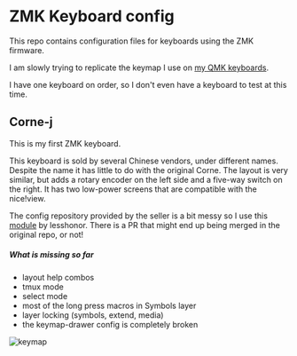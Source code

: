 # ZMK Keyboard config

This repo contains configuration files for keyboards using the ZMK firmware.

I am slowly trying to replicate the keymap I use on
[my QMK keyboards](https://github.com/y-muller/personal_configs/blob/main/qmk_keyboards/CORNE42.md).

I have one keyboard on order, so I don't even have a keyboard to test
at this time.

## Corne-j

This is my first ZMK keyboard.

This keyboard is sold by several Chinese vendors, under different names. Despite the
name it has little to do with the original Corne. The layout is very similar, but adds
a rotary encoder on the left side and a five-way switch on the right. It has two low-power
screens that are compatible with the nice!view.

The config repository provided by the seller is a bit messy so I use this 
[module](https://github.com/lesshonor/eyelash-corne-module) by lesshonor. There is
a PR that might end up being merged in the original repo, or not!

##### What is missing so far
- layout help combos
- tmux mode
- select mode
- most of the long press macros in Symbols layer
- layer locking (symbols, extend, media)
- the keymap-drawer config is completely broken

![keymap](keymap-drawer/eyelash_corne.svg)

